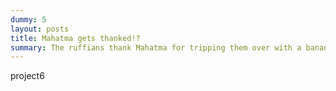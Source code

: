 ```yaml
---
dummy: 5
layout: posts
title: Mahatma gets thanked!?
summary: The ruffians thank Mahatma for tripping them over with a banana skin
---
```

project6